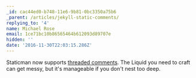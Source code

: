 ```yaml
---
_id: cac44ed0-b748-11e6-9b81-0bc3350a75b6
_parent: /articles/jekyll-static-comments/
replying_to: '4'
name: Michael Rose
email: 1ce71bc10b86565464b612093d89707e
hidden: ''
date: '2016-11-30T22:03:15.286Z'
---
```


Staticman now supports
[threaded comments](https://github.com/eduardoboucas/staticman/issues/35). The
Liquid you need to craft can get messy, but it's manageable if you don't nest
too deep.
